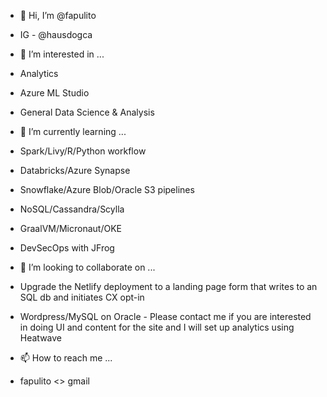 - 👋 Hi, I’m @fapulito 
- IG - @hausdogca

- 👀 I’m interested in ...
- Analytics
- Azure ML Studio
- General Data Science & Analysis

- 🌱 I’m currently learning ...
- Spark/Livy/R/Python workflow
- Databricks/Azure Synapse
- Snowflake/Azure Blob/Oracle S3 pipelines
- NoSQL/Cassandra/Scylla
- GraalVM/Micronaut/OKE
- DevSecOps with JFrog 

- 💞️ I’m looking to collaborate on ...
- Upgrade the Netlify deployment to a landing page form that writes to an SQL db and initiates CX opt-in 
- Wordpress/MySQL on Oracle - Please contact me if you are interested in doing UI and content for the site and I will set up analytics using Heatwave


- 📫 How to reach me ...
- fapulito <> gmail

<!---
fapulito/fapulito is a ✨ special ✨ repository because its `README.md` (this file) appears on your GitHub profile.
You can click the Preview link to take a look at your changes.
--->
